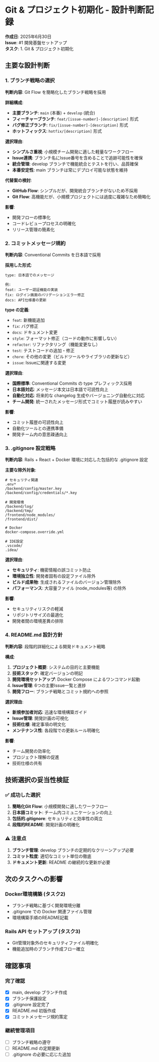 # Git & プロジェクト初期化 - 設計判断記録

**作成日**: 2025年6月30日  
**Issue**: #1 開発基盤セットアップ  
**タスク**: 1. Git & プロジェクト初期化

## 主要な設計判断

### 1. ブランチ戦略の選択

**判断内容**:
Git Flow を簡略化したブランチ戦略を採用

**詳細構成**:
- **主要ブランチ**: `main` (本番) + `develop` (統合)
- **フィーチャーブランチ**: `feat/[issue-number]-[description]` 形式
- **バグ修正ブランチ**: `fix/[issue-number]-[description]` 形式
- **ホットフィックス**: `hotfix/[description]` 形式

**選択理由**:
- **シンプルさ重視**: 小規模チーム開発に適した軽量なワークフロー
- **Issue連携**: ブランチ名にIssue番号を含めることで追跡可能性を確保
- **統合管理**: develop ブランチで機能統合とテストを行い、品質確保
- **本番安定性**: main ブランチは常にデプロイ可能な状態を維持

**代替案の検討**:
- **GitHub Flow**: シンプルだが、開発統合ブランチがないため不採用
- **Git Flow**: 高機能だが、小規模プロジェクトには過度に複雑なため簡略化

**影響**:
- 開発フローの標準化
- コードレビュープロセスの明確化
- リリース管理の簡素化

### 2. コミットメッセージ規約

**判断内容**:
Conventional Commits を日本語で採用

**採用した形式**:
```
type: 日本語でのメッセージ

例:
feat: ユーザー認証機能の実装
fix: ログイン画面のバリデーションエラー修正
docs: API仕様書の更新
```

**type の定義**:
- `feat`: 新機能追加
- `fix`: バグ修正
- `docs`: ドキュメント変更
- `style`: フォーマット修正（コードの動作に影響しない）
- `refactor`: リファクタリング（機能変更なし）
- `test`: テストコードの追加・修正
- `chore`: その他の変更（ビルドツールやライブラリの更新など）
- `issue`: Issueに関連する変更

**選択理由**:
- **国際標準**: Conventional Commits の type プレフィックス採用
- **日本語対応**: メッセージ本文は日本語で可読性向上
- **自動化対応**: 将来的な changelog 生成やバージョニング自動化に対応
- **チーム開発**: 統一されたメッセージ形式でコミット履歴が読みやすい

**影響**:
- コミット履歴の可読性向上
- 自動化ツールとの連携準備
- 開発チーム内の意思疎通向上

### 3. .gitignore 設定戦略

**判断内容**:
Rails + React + Docker 環境に対応した包括的な .gitignore 設定

**主要な除外対象**:
```gitignore
# セキュリティ関連
.env*
/backend/config/master.key
/backend/config/credentials/*.key

# 開発環境
/backend/log/
/backend/tmp/
/frontend/node_modules/
/frontend/dist/

# Docker
docker-compose.override.yml

# IDE設定
.vscode/
.idea/
```

**選択理由**:
- **セキュリティ**: 機密情報の誤コミット防止
- **環境独立性**: 開発者固有の設定ファイル除外
- **ビルド成果物**: 生成されるファイルのバージョン管理除外
- **パフォーマンス**: 大容量ファイル (node_modules等) の除外

**影響**:
- セキュリティリスクの軽減
- リポジトリサイズの最適化
- 開発者間の環境差異の排除

### 4. README.md 設計方針

**判断内容**:
段階的詳細化による開発ドキュメント戦略

**構成**:
1. **プロジェクト概要**: システムの目的と主要機能
2. **技術スタック**: 確定バージョンの明記
3. **開発環境セットアップ**: Docker Compose によるワンコマンド起動
4. **Issue管理**: 6つの主要Issue一覧と進捗
5. **開発フロー**: ブランチ戦略とコミット規約への参照

**選択理由**:
- **新規参加者対応**: 迅速な環境構築ガイド
- **Issue管理**: 開発計画の可視化
- **技術仕様**: 確定事項の明文化
- **メンテナンス性**: 各段階での更新ルール明確化

**影響**:
- チーム開発の効率化
- プロジェクト理解の促進
- 技術仕様の共有

## 技術選択の妥当性検証

### ✅ 成功した選択
1. **簡略化Git Flow**: 小規模開発に適したワークフロー
2. **日本語コミット**: チーム内コミュニケーションの向上
3. **包括的.gitignore**: セキュリティと効率性の両立
4. **段階的README**: 開発計画の明確化

### ⚠️ 注意点
1. **ブランチ管理**: develop ブランチの定期的なクリーンアップ必要
2. **コミット粒度**: 適切なコミット単位の徹底
3. **ドキュメント更新**: README の継続的な更新が必要

## 次のタスクへの影響

### Docker環境構築 (タスク2)
- ブランチ戦略に基づく開発環境分離
- .gitignore での Docker 関連ファイル管理
- 環境構築手順のREADME記載

### Rails API セットアップ (タスク3)
- Git管理対象外のセキュリティファイル明確化
- 機能追加時のブランチ作成フロー確立

## 確認事項

### 完了確認
- [x] main, develop ブランチ作成
- [x] ブランチ保護設定
- [x] .gitignore 設定完了
- [x] README.md 初版作成
- [x] コミットメッセージ規約策定

### 継続管理項目
- [ ] ブランチ戦略の遵守
- [ ] README.md の定期更新
- [ ] .gitignore の必要に応じた追加
